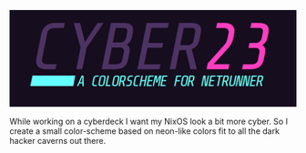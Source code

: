 ![This is an image](https://github.com/nerdbude/Cyber23/blob/main/cyber23.png)

While working on a cyberdeck I want my NixOS look a bit more cyber. So I create a small color-scheme based on neon-like colors fit to all the dark hacker caverns out there. 
